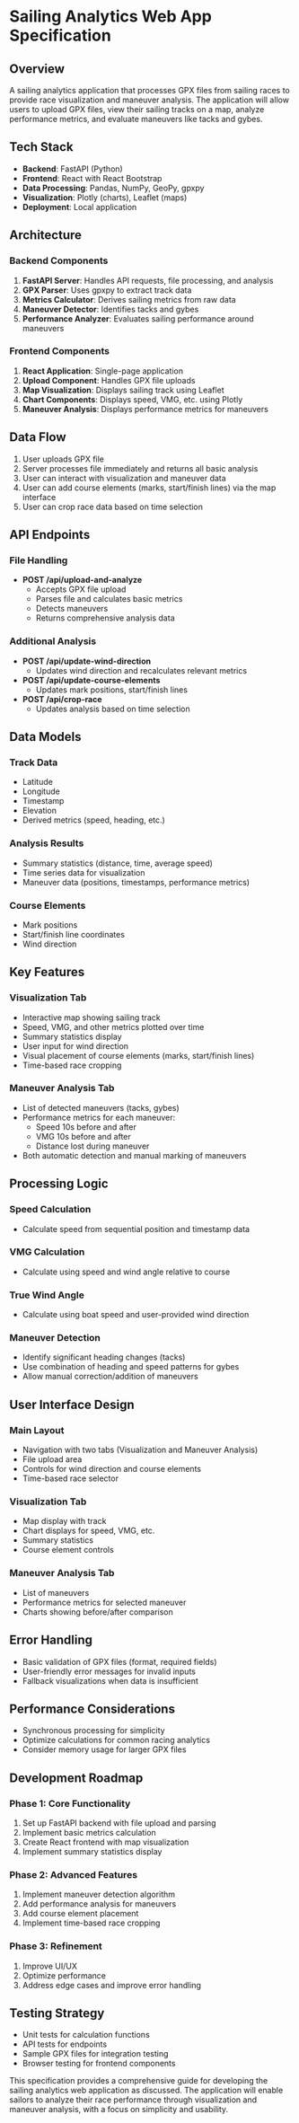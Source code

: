 Sailing Analytics Web App Specification
=======================================

Overview
--------

A sailing analytics application that processes GPX files from sailing races to provide race visualization and maneuver analysis. The application will allow users to upload GPX files, view their sailing tracks on a map, analyze performance metrics, and evaluate maneuvers like tacks and gybes.

Tech Stack
----------

-   **Backend**: FastAPI (Python)
-   **Frontend**: React with React Bootstrap
-   **Data Processing**: Pandas, NumPy, GeoPy, gpxpy
-   **Visualization**: Plotly (charts), Leaflet (maps)
-   **Deployment**: Local application

Architecture
------------

### Backend Components

1.  **FastAPI Server**: Handles API requests, file processing, and analysis
2.  **GPX Parser**: Uses gpxpy to extract track data
3.  **Metrics Calculator**: Derives sailing metrics from raw data
4.  **Maneuver Detector**: Identifies tacks and gybes
5.  **Performance Analyzer**: Evaluates sailing performance around maneuvers

### Frontend Components

1.  **React Application**: Single-page application
2.  **Upload Component**: Handles GPX file uploads
3.  **Map Visualization**: Displays sailing track using Leaflet
4.  **Chart Components**: Displays speed, VMG, etc. using Plotly
5.  **Maneuver Analysis**: Displays performance metrics for maneuvers

Data Flow
---------

1.  User uploads GPX file
2.  Server processes file immediately and returns all basic analysis
3.  User can interact with visualization and maneuver data
4.  User can add course elements (marks, start/finish lines) via the map interface
5.  User can crop race data based on time selection

API Endpoints
-------------

### File Handling

-   **POST /api/upload-and-analyze**
    -   Accepts GPX file upload
    -   Parses file and calculates basic metrics
    -   Detects maneuvers
    -   Returns comprehensive analysis data

### Additional Analysis

-   **POST /api/update-wind-direction**
    -   Updates wind direction and recalculates relevant metrics
-   **POST /api/update-course-elements**
    -   Updates mark positions, start/finish lines
-   **POST /api/crop-race**
    -   Updates analysis based on time selection

Data Models
-----------

### Track Data

-   Latitude
-   Longitude
-   Timestamp
-   Elevation
-   Derived metrics (speed, heading, etc.)

### Analysis Results

-   Summary statistics (distance, time, average speed)
-   Time series data for visualization
-   Maneuver data (positions, timestamps, performance metrics)

### Course Elements

-   Mark positions
-   Start/finish line coordinates
-   Wind direction

Key Features
------------

### Visualization Tab

-   Interactive map showing sailing track
-   Speed, VMG, and other metrics plotted over time
-   Summary statistics display
-   User input for wind direction
-   Visual placement of course elements (marks, start/finish lines)
-   Time-based race cropping

### Maneuver Analysis Tab

-   List of detected maneuvers (tacks, gybes)
-   Performance metrics for each maneuver:
    -   Speed 10s before and after
    -   VMG 10s before and after
    -   Distance lost during maneuver
-   Both automatic detection and manual marking of maneuvers

Processing Logic
----------------

### Speed Calculation

-   Calculate speed from sequential position and timestamp data

### VMG Calculation

-   Calculate using speed and wind angle relative to course

### True Wind Angle

-   Calculate using boat speed and user-provided wind direction

### Maneuver Detection

-   Identify significant heading changes (tacks)
-   Use combination of heading and speed patterns for gybes
-   Allow manual correction/addition of maneuvers

User Interface Design
---------------------

### Main Layout

-   Navigation with two tabs (Visualization and Maneuver Analysis)
-   File upload area
-   Controls for wind direction and course elements
-   Time-based race selector

### Visualization Tab

-   Map display with track
-   Chart displays for speed, VMG, etc.
-   Summary statistics
-   Course element controls

### Maneuver Analysis Tab

-   List of maneuvers
-   Performance metrics for selected maneuver
-   Charts showing before/after comparison

Error Handling
--------------

-   Basic validation of GPX files (format, required fields)
-   User-friendly error messages for invalid inputs
-   Fallback visualizations when data is insufficient

Performance Considerations
--------------------------

-   Synchronous processing for simplicity
-   Optimize calculations for common racing analytics
-   Consider memory usage for larger GPX files

Development Roadmap
-------------------

### Phase 1: Core Functionality

1.  Set up FastAPI backend with file upload and parsing
2.  Implement basic metrics calculation
3.  Create React frontend with map visualization
4.  Implement summary statistics display

### Phase 2: Advanced Features

1.  Implement maneuver detection algorithm
2.  Add performance analysis for maneuvers
3.  Add course element placement
4.  Implement time-based race cropping

### Phase 3: Refinement

1.  Improve UI/UX
2.  Optimize performance
3.  Address edge cases and improve error handling

Testing Strategy
----------------

-   Unit tests for calculation functions
-   API tests for endpoints
-   Sample GPX files for integration testing
-   Browser testing for frontend components

This specification provides a comprehensive guide for developing the sailing analytics web application as discussed. The application will enable sailors to analyze their race performance through visualization and maneuver analysis, with a focus on simplicity and usability.